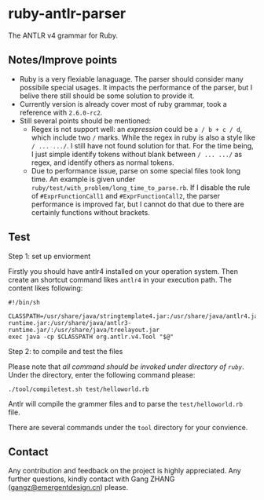 # ruby-antlr-parser

The ANTLR v4 grammar for Ruby. 


## Notes/Improve points
- Ruby is a very flexiable lanaguage. The parser should consider many possibile special usages. It impacts the performance of the parser, but I belive there still should be some solution to provide it.
- Currently version is already cover most of ruby grammar, took a reference with  ```2.6.0-rc2```.
- Still several points should be mentioned:
  * Regex is not support well: an *expression* could be ```a / b + c / d```, which include two ```/``` marks. While the regex in ruby is also a style like ```/ ... .../```. I still have not found solution for that. For the time being, I just simple identify tokens without blank between ```/ ... .../``` as regex, and identify others as normal tokens.
  * Due to performance issue, parse on some special files took long time. An example is given under ```ruby/test/with_problem/long_time_to_parse.rb```. If I disable the rule of ```#ExprFunctionCall1``` and ```#ExprFunctionCall2```, the parser performance is improved far, but I cannot do that due to there are certainly functions without brackets.
 

## Test
Step 1: set up enviorment

Firstly you should have antlr4 installed on your operation system.
Then create an shortcut command likes ```antlr4``` in your execution path. The content likes following:

    #!/bin/sh

    CLASSPATH=/usr/share/java/stringtemplate4.jar:/usr/share/java/antlr4.jar:/usr/share/java/antlr4-runtime.jar:/usr/share/java/antlr3-runtime.jar/:/usr/share/java/treelayout.jar
    exec java -cp $CLASSPATH org.antlr.v4.Tool "$@"

Step 2: to compile and test the files

Please note that *all command should be invoked under directory of ```ruby```*.  Under the directory, enter the following command please:

```./tool/compiletest.sh test/helloworld.rb ```

Antlr will compile the grammer files and to parse the ```test/helloworld.rb``` file.
  
There are several commands under the ```tool``` directory for your convience.

## Contact
Any contribution and feedback on the project is highly appreciated. Any further questions, kindly contact with Gang ZHANG (gangz@emergentdesign.cn) please. 

